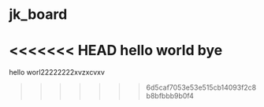 # jk_board

<<<<<<< HEAD
hello world 
bye
=======
hello worl22222222xvzxcvxv
>>>>>>> 6d5caf7053e53e515cb14093f2c8b8bfbbb9b0f4
